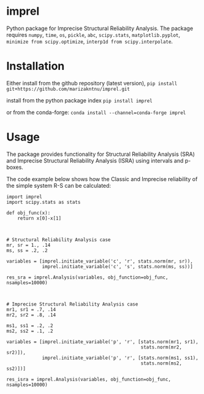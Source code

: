 # imprel
Python package for Imprecise Structural Reliability Analysis.
The package requires ```numpy```, ```time```, ```os```, ```pickle```, ```abc```, ```scipy.stats```, ```matplotlib.pyplot```,
```minimize from scipy.optimize```, ```interp1d from scipy.interpolate```.



# Installation
Either install from the github repository (latest version),
```pip install git+https://github.com/marizakntnu/imprel.git```

install from the python package index
```pip install imprel```

or from the conda-forge:
```conda install --channel=conda-forge imprel```



# Usage
The package provides functionality for Structural Reliability Analysis (SRA) 
and Imprecise Structural Reliability Analysis (ISRA) using intervals and p-boxes.
 
The code example below shows how the Classic and Imprecise reliability
of the simple system R-S can be calculated:

```
import imprel
import scipy.stats as stats

def obj_func(x):
    return x[0]-x[1]



# Structural Reliability Analysis case
mr, sr = 1., .14
ms, ss = .2, .2

variables = [imprel.initiate_variable('c', 'r', stats.norm(mr, sr)),
             imprel.initiate_variable('c', 's', stats.norm(ms, ss))]

res_sra = imprel.Analysis(variables, obj_function=obj_func, nsamples=10000)
 

                  
# Imprecise Structural Reliability Analysis case
mr1, sr1 = .7, .14
mr2, sr2 = .8, .14

ms1, ss1 = .2, .2
ms2, ss2 = .1, .2

variables = [imprel.initiate_variable('p', 'r', [stats.norm(mr1, sr1),
                                                 stats.norm(mr2, sr2)]),
             imprel.initiate_variable('p', 'r', [stats.norm(ms1, ss1),
                                                 stats.norm(ms2, ss2)])]

res_isra = imprel.Analysis(variables, obj_function=obj_func, nsamples=10000)
```
